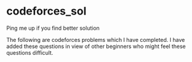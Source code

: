 # codeforces_sol
Ping me up if you find better solution

The following are codeforces problems which I have completed.
I have added these questions in view of other beginners who might feel these questions difficult.
